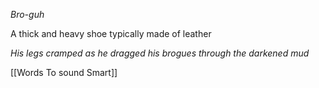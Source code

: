 *Bro-guh*

A thick and heavy shoe typically made of leather

*His legs cramped as he dragged his brogues through the darkened mud*

[[Words To sound Smart]]